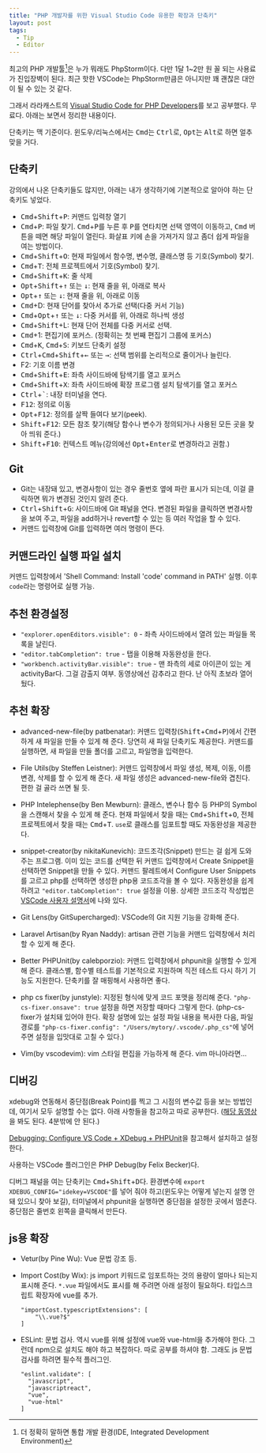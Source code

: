 ```yaml
---
title: "PHP 개발자를 위한 Visual Studio Code 유용한 확장과 단축키"
layout: post
tags:
  - Tip
  - Editor
---
```


최고의 PHP 개발툴[^editor]은 누가 뭐래도 PhpStorm이다. 다만 1달 1~2만 원 꼴 되는 사용료가 진입장벽이 된다. 최근 핫한 VSCode는 PhpStorm만큼은 아니지만 꽤 괜찮은 대안이 될 수 있는 것 같다.

[^editor]: 더 정확히 말하면 통합 개발 환경(IDE, Integrated Development Environment)

그래서 라라캐스트의 [Visual Studio Code for PHP Developers][video]를 보고 공부했다. 무료다. 아래는 보면서 정리한 내용이다.

[video]: https://laracasts.com/series/visual-studio-code-for-php-developers/

단축키는 맥 기준이다. 윈도우/리눅스에서는 <kbd>Cmd</kbd>는 <kbd>Ctrl</kbd>로, <kbd>Opt</kbd>는 <kbd>Alt</kbd>로 하면 얼추 맞을 거다.


## 단축키

강의에서 나온 단축키들도 많지만, 아래는 내가 생각하기에 기본적으로 알아야 하는 단축키도 넣었다.

- <kbd>Cmd</kbd>+<kbd>Shift</kbd>+<kbd>P</kbd>: 커맨드 입력창 열기
- <kbd>Cmd</kbd>+<kbd>P</kbd>: 파일 찾기. <kbd>Cmd</kbd>+<kbd>P</kbd>를 누른 후 <kbd>P</kbd>를 연타치면 선택 영역이 이동하고, <kbd>Cmd</kbd> 버튼을 떼면 해당 파일이 열린다. 화살표 키에 손을 가져가지 않고 좀더 쉽게 파일을 여는 방법이다.
- <kbd>Cmd</kbd>+<kbd>Shift</kbd>+<kbd>O</kbd>: 현재 파일에서 함수명, 변수명, 클래스명 등 기호(Symbol) 찾기.
- <kbd>Cmd</kbd>+<kbd>T</kbd>: 전체 프로젝트에서 기호(Symbol) 찾기.
- <kbd>Cmd</kbd>+<kbd>Shift</kbd>+<kbd>K</kbd>: 줄 삭제
- <kbd>Opt</kbd>+<kbd>Shift</kbd>+<kbd>↑</kbd> 또는 <kbd>↓</kbd>: 현재 줄을 위, 아래로 복사
- <kbd>Opt</kbd>+<kbd>↑</kbd> 또는 <kbd>↓</kbd>: 현재 줄을 위, 아래로 이동
- <kbd>Cmd</kbd>+D: 현재 단어를 찾아서 추가로 선택(다중 커서 기능)
- <kbd>Cmd</kbd>+<kbd>Opt</kbd>+<kbd>↑</kbd> 또는 <kbd>↓</kbd>: 다중 커서를 위, 아래로 하나씩 생성
- <kbd>Cmd</kbd>+<kbd>Shift</kbd>+L: 현재 단어 전체를 다중 커서로 선택.
- <kbd>Cmd</kbd>+1: 편집기에 포커스. (정확히는 첫 번째 편집기 그룹에 포커스)
- <kbd>Cmd</kbd>+<kbd>K</kbd>, <kbd>Cmd</kbd>+<kbd>S</kbd>: 키보드 단축키 설정
- <kbd>Ctrl</kbd>+<kbd>Cmd</kbd>+<kbd>Shift</kbd>+<kbd>←</kbd> 또는 <kbd>→</kbd>: 선택 범위를 논리적으로 줄이거나 늘린다.
- F2: 기호 이름 변경
- <kbd>Cmd</kbd>+<kbd>Shift</kbd>+<kbd>E</kbd>: 좌측 사이드바에 탐색기를 열고 포커스
- <kbd>Cmd</kbd>+<kbd>Shift</kbd>+<kbd>X</kbd>: 좌측 사이드바에 확장 프로그램 설치 탐색기를 열고 포커스
- <kbd>Ctrl</kbd>+<kbd>`</kbd>: 내장 터미널을 연다.
- <kbd>F12</kbd>: 정의로 이동
- <kbd>Opt</kbd>+<kbd>F12</kbd>: 정의를 살짝 들여다 보기(peek).
- <kbd>Shift</kbd>+<kbd>F12</kbd>: 모든 참조 찾기(해당 함수나 변수가 정의되거나 사용된 모든 곳을 찾아 띄워 준다.)
- <kbd>Shift</kbd>+<kbd>F10</kbd>: 컨텍스트 메뉴(강의에선 <kbd>Opt</kbd>+<kbd>Enter</kbd>로 변경하라고 권함.)


## Git

- Git는 내장돼 있고, 변경사항이 있는 경우 줄번호 옆에 파란 표시가 되는데, 이걸 클릭하면 뭐가 변경된 것인지 알려 준다.
- <kbd>Ctrl</kbd>+<kbd>Shift</kbd>+<kbd>G</kbd>: 사이드바에 Git 패널을 연다. 변경된 파일을 클릭하면 변경사항을 보여 주고, 파일을 add하거나 revert할 수 있는 등 여러 작업을 할 수 있다.
- 커맨드 입력창에 Git를 입력하면 여러 명령이 뜬다.


## 커맨드라인 실행 파일 설치

커맨드 입력창에서 'Shell Command: Install 'code' command in PATH' 실행. 이후 `code`라는 명령어로 실행 가능.


## 추천 환경설정

- `"explorer.openEditors.visible": 0` - 좌측 사이드바에서 열려 있는 파일들 목록을 날린다.
- `"editor.tabCompletion": true` - 탭을 이용해 자동완성을 한다.
- `"workbench.activityBar.visible": true` - 맨 좌측의 세로 아이콘이 있는 게 activityBar다. 그걸 감출지 여부. 동영상에선 감추라고 한다. 난 아직 초보라 열어 뒀다.


## 추천 확장

- advanced-new-file(by patbenatar): 커맨드 입력창(<kbd>Shift</kbd>+<kbd>Cmd</kbd>+<kbd>P</kbd>)에서 간편하게 새 파일을 만들 수 있게 해 준다. 당연히 새 파일 단축키도 제공한다. 커맨드를 실행하면, 새 파일을 만들 폴더를 고르고, 파일명을 입력한다.

- File Utils(by Steffen Leistner): 커맨드 입력창에서 파일 생성, 복제, 이동, 이름 변경, 삭제를 할 수 있게 해 준다. 새 파일 생성은 advanced-new-file와 겹친다. 편한 걸 골라 쓰면 될 듯.

- PHP Intelephense(by Ben Mewburn): 클래스, 변수나 함수 등 PHP의 Symbol을 스캔해서 찾을 수 있게 해 준다. 현재 파일에서 찾을 때는 <kbd>Cmd</kbd>+<kbd>Shift</kbd>+<kbd>O</kbd>, 전체 프로젝트에서 찾을 때는 <kbd>Cmd</kbd>+<kbd>T</kbd>. `use`로 클래스를 임포트할 때도 자동완성을 제공한다.

- snippet-creator(by nikitaKunevich): 코드조각(Snippet) 만드는 걸 쉽게 도와 주는 프로그램. 이미 있는 코드를 선택한 뒤 커맨드 입력창에서 Create Snippet을 선택하면 Snippet을 만들 수 있다. 커맨드 팔레트에서 Configure User Snippets를 고르고 php를 선택하면 생성한 php용 코드조각을 볼 수 있다. 자동완성을 쉽게 하려고 `"editor.tabCompletion": true` 설정을 이용. 상세한 코드조각 작성법은 [VSCode 사용자 설명서](https://code.visualstudio.com/docs/editor/userdefinedsnippets)에 나와 있다. 

- Git Lens(by GitSupercharged): VSCode의 Git 지원 기능을 강화해 준다. 

- Laravel Artisan(by Ryan Naddy): artisan 관련 기능을 커맨드 입력창에서 처리할 수 있게 해 준다. 

- Better PHPUnit(by calebporzio): 커맨드 입력창에서 phpunit을 실행할 수 있게 해 준다. 클래스별, 함수별 테스트를 기본적으로 지원하며 직전 테스트 다시 하기 기능도 지원한다. 단축키를 잘 매핑해서 사용하면 좋다.

- php cs fixer(by junstyle): 지정된 형식에 맞게 코드 포맷을 정리해 준다. `"php-cs-fixer.onsave": true` 설정을 하면 저장할 때마다 그렇게 한다. (php-cs-fixer가 설치돼 있어야 한다. 확장 설명에 있는 설정 파일 내용을 복사한 다음, 파일 경로를 `"php-cs-fixer.config": "/Users/mytory/.vscode/.php_cs"`에 넣어 주면 설정을 입맛대로 고칠 수 있다.)

- Vim(by vscodevim): vim 스타일 편집을 가능하게 해 준다. vim 마니아라면...




## 디버깅

xdebug와 연동해서 중단점(Break Point)를 찍고 그 시점의 변수값 등을 보는 방법인데, 여기서 모두 설명할 수는 없다. 아래 사항들을 참고하고 따로 공부한다. ([해당 동영상][debug-video]을 봐도 된다. 4분밖에 안 된다.)

[debug-video]: https://laracasts.com/series/visual-studio-code-for-php-developers/episodes/13

[Debugging: Configure VS Code + XDebug + PHPUnit](https://tighten.co/blog/configure-vscode-to-debug-phpunit-tests-with-xdebug)을 참고해서 설치하고 설정한다.

사용하는 VSCode 플러그인은 PHP Debug(by Felix Becker)다. 

디버그 패널을 여는 단축키는 <kbd>Cmd</kbd>+<kbd>Shift</kbd>+<kbd>D</kbd>다. 환경변수에 `export XDEBUG_CONFIG="idekey=VSCODE"`를 넣어 줘야 하고(윈도우는 어떻게 넣는지 설명 안 돼 있으니 찾아 보길), 터미널에서 phpunit을 실행하면 중단점을 설정한 곳에서 멈춘다. 중단점은 줄번호 왼쪽을 클릭해서 만든다.



## js용 확장

- Vetur(by Pine Wu): Vue 문법 강조 등.

- Import Cost(by Wix): js import 키워드로 임포트하는 것의 용량이 얼마나 되는지 표시해 준다. `*.vue` 파일에서도 표시를 해 주려면 아래 설정이 필요하다. 타입스크립트 확장자에 vue를 추가.   
  ~~~
  "importCost.typescriptExtensions": [
      "\\.vue?$"
  ]
  ~~~

- ESLint: 문법 검사. 역시 vue를 위해 설정에 vue와 vue-html을 추가해야 한다. 그런데 npm으로 설치도 해야 하고 복잡하다. 따로 공부를 하셔야 함. 그래도 js 문법 검사를 하려면 필수적 플러그인.
  ~~~
  "eslint.validate": [
    "javascript",
    "javascriptreact",
    "vue",
    "vue-html"
  ]
  ~~~
